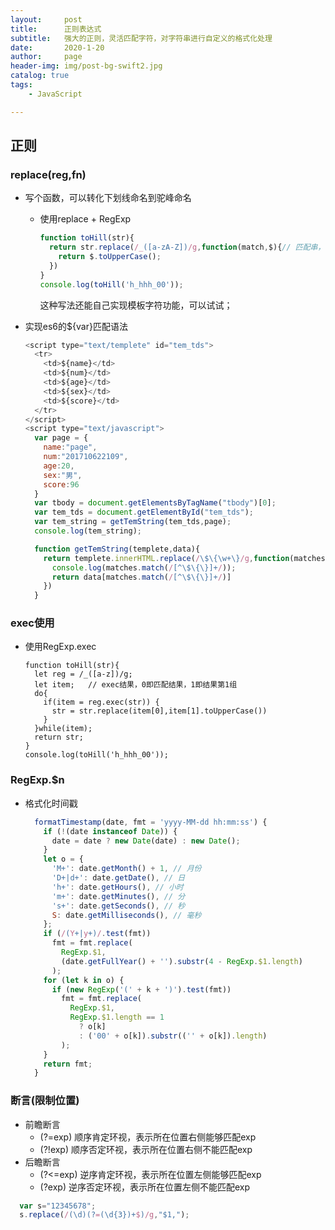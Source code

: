 ```yaml
---
layout:     post
title:      正则表达式
subtitle:   强大的正则，灵活匹配字符，对字符串进行自定义的格式化处理
date:       2020-1-20
author:     page
header-img: img/post-bg-swift2.jpg
catalog: true
tags:
    - JavaScript

---
```


## 正则

### replace(reg,fn)

- 写个函数，可以转化下划线命名到驼峰命名
  
  + 使用replace + RegExp
    
    ```js
    function toHill(str){
      return str.replace(/_([a-zA-Z])/g,function(match,$){// 匹配串，匹配串的$1
        return $.toUpperCase();
      })
    }
    console.log(toHill('h_hhh_00'));
    ```
    
    这种写法还能自己实现模板字符功能，可以试试；

- 实现es6的${var}匹配语法
  
  ```js
  <script type="text/templete" id="tem_tds">
    <tr>
      <td>${name}</td>
      <td>${num}</td>
      <td>${age}</td>
      <td>${sex}</td>
      <td>${score}</td>
    </tr>
  </script>
  <script type="text/javascript">
    var page = {
      name:"page",
      num:"201710622109",
      age:20,
      sex:"男",
      score:96
    }
    var tbody = document.getElementsByTagName("tbody")[0];
    var tem_tds = document.getElementById("tem_tds");
    var tem_string = getTemString(tem_tds,page);
    console.log(tem_string);
  
    function getTemString(templete,data){
      return templete.innerHTML.replace(/\$\{\w+\}/g,function(matches){
        console.log(matches.match(/[^\$\{\}]+/));
        return data[matches.match(/[^\$\{\}]+/)]
      })
    }
  ```

### exec使用

- 使用RegExp.exec
  
  ```
  function toHill(str){
    let reg = /_([a-z])/g;
    let item;   // exec结果，0即匹配结果，1即结果第1组
    do{
      if(item = reg.exec(str)) {
        str = str.replace(item[0],item[1].toUpperCase())
      }
    }while(item);
    return str;
  }
  console.log(toHill('h_hhh_00'));
  ```

### RegExp.$n

- 格式化时间戳
  
  ```js
    formatTimestamp(date, fmt = 'yyyy-MM-dd hh:mm:ss') {
      if (!(date instanceof Date)) {
        date = date ? new Date(date) : new Date();
      }
      let o = {
        'M+': date.getMonth() + 1, // 月份
        'D+|d+': date.getDate(), // 日
        'h+': date.getHours(), // 小时
        'm+': date.getMinutes(), // 分
        's+': date.getSeconds(), // 秒
        S: date.getMilliseconds(), // 毫秒
      };
      if (/(Y+|y+)/.test(fmt))
        fmt = fmt.replace(
          RegExp.$1,
          (date.getFullYear() + '').substr(4 - RegExp.$1.length)
        );
      for (let k in o) {
        if (new RegExp('(' + k + ')').test(fmt))
          fmt = fmt.replace(
            RegExp.$1,
            RegExp.$1.length == 1
              ? o[k]
              : ('00' + o[k]).substr(('' + o[k]).length)
          );
      }
      return fmt;
    }
  ```

### 断言(限制位置)

- 前瞻断言
  + (?=exp) 顺序肯定环视，表示所在位置右侧能够匹配exp
  + (?!exp) 顺序否定环视，表示所在位置右侧不能匹配exp
- 后瞻断言
  + (?<=exp) 逆序肯定环视，表示所在位置左侧能够匹配exp
  + (?exp) 逆序否定环视，表示所在位置左侧不能匹配exp

```js
  var s="12345678";
  s.replace(/(\d)(?=(\d{3})+$)/g,"$1,");
```
